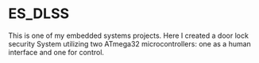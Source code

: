 # ES_DLSS
This is one of my embedded systems projects. Here I created a door lock security System utilizing two ATmega32 microcontrollers: one as a human interface and one for control.

